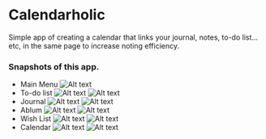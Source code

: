 # Calendarholic
Simple app of creating a calendar that links your journal, notes, to-do list…etc, in the same page to increase noting efficiency.

### Snapshots of this app.
* Main Menu
![Alt text](/pic/main.png)
* To-do list
![Alt text](/pic/todo1.png) 
![Alt text](/pic/todo2.png)
* Journal
![Alt text](/pic/journal1.png) 
![Alt text](/pic/journal2.jpg)
* Ablum
![Alt text](/pic/album1.png) 
![Alt text](/pic/album2.jpg)
* Wish List
![Alt text](/pic/wish1.png) 
![Alt text](/pic/wish2.png)
* Calendar
![Alt text](/pic/calendar.png) 
![Alt text](/pic/calendar2.jpg)

